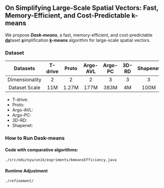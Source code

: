## On Simplifying Large-Scale Spatial Vectors: Fast, Memory-Efficient, and Cost-Predictable k-means

We propose ***Dask-means***, a fast, memory-efficient, and cost-predictable <u>**da**</u>taset <u>**s**</u>implification **<u>k</u>-means** algorithm for large-scale spatial vectors. 

### Dataset

|    Datasets    | T-drive | Proto | Argo-AVL | Argo-PC | 3D-RD | Shapenet |
| :------------: | :-----: | :---: | :------: | :-----: | :---: | :------: |
| Dimensionality |    2    |   2   |    2     |    3    |   3   |    3     |
| Dataset Scale  |   11M   | 1.27M |   177M   |  383M   |  4M   |   100M   |

- T-drive: 
- Proto: 
- Argo-AVL: 
- Argo-PC: 
- 3D-RD: 
- Shapenet: 

### How to Run Dask-means

#### Code with comparative algorithms:

```
./src/edu/nyu/unik/expriments/kmeansEfficiency.java
```

#### Runtime Adjustment

```
./refinement/
```

